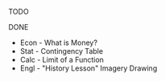 TODO

DONE
- Econ - What is Money?
- Stat - Contingency Table
- Calc - Limit of a Function
- Engl - "History Lesson" Imagery Drawing

